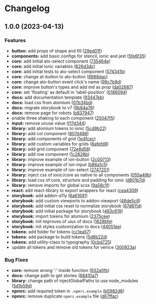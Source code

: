 # Changelog

## 1.0.0 (2023-04-13)


### Features

* **button:** add props of shape and fill ([29ed01f](https://github.com/juntossomosmais/atomium/commit/29ed01f457157ea9296ce14bf96ff19f45cf6129))
* **components:** add basic configs for stencil, ionic and jest ([5fe6f35](https://github.com/juntossomosmais/atomium/commit/5fe6f357fef9c7ff6f4eaac3ccd4b62c8c938d17))
* **core:** add initial ato-select component ([735464e](https://github.com/juntossomosmais/atomium/commit/735464e28aeda792c572f0ff0173eab2be6769aa))
* **core:** add initial ionic variables ([626d3dc](https://github.com/juntossomosmais/atomium/commit/626d3dcf3f1bc65ac3e4d622fe745180f1447a58))
* **core:** add initial tests to ato-select component ([574341b](https://github.com/juntossomosmais/atomium/commit/574341bc66b3723d22f3dfecfa70275683df5d0e))
* **core:** change at-button to ato-button ([6988dac](https://github.com/juntossomosmais/atomium/commit/6988dac326018532aad0867d6ce99d67b7531d1c))
* **core:** change ato-button event click's name ([99c7b9d](https://github.com/juntossomosmais/atomium/commit/99c7b9d8763be72f279181f6547e4ab74255e483))
* **core:** improve button's types and add md as prop ([da02687](https://github.com/juntossomosmais/atomium/commit/da026872a66c0b2f428acf0d3335fac4a1de3e38))
* **core:** set 'floating' as default in 'label-position' ([0186094](https://github.com/juntossomosmais/atomium/commit/0186094dfaacbd4be26d05d89079fa75e9f997bd))
* **docs:** add documentation template ([93447eb](https://github.com/juntossomosmais/atomium/commit/93447eb488f924d6350d543775d886ce20df89b7))
* **docs:** load css from atomium ([07b34bd](https://github.com/juntossomosmais/atomium/commit/07b34bd0f84534c0f2fd81a2cbbd3b06533afb3c))
* **docs:** migrate storybook to v7 ([9b84a76](https://github.com/juntossomosmais/atomium/commit/9b84a7611cb44c55a09793614fcd17b736274388))
* **docs:** remove page for robots ([b837947](https://github.com/juntossomosmais/atomium/commit/b8379476c3968e9d12c6687ba65c63655c59e1f3))
* enable three shaking to each component ([25047f5](https://github.com/juntossomosmais/atomium/commit/25047f54c208220b2df82c3457b70f4b6f259998))
* **input:** remove unuse value ([f17d344](https://github.com/juntossomosmais/atomium/commit/f17d344b011efe2d8f667195603c7183e113ccdc))
* **library:** add atomium tokens to ionic ([5cd9b22](https://github.com/juntossomosmais/atomium/commit/5cd9b2264b28c88247908899de9bcef6a82d4a63))
* **library:** add col component ([807d486](https://github.com/juntossomosmais/atomium/commit/807d4865257f7f4090588fd7b10eaac202fa77d5))
* **library:** add components of grid ([1e4fcec](https://github.com/juntossomosmais/atomium/commit/1e4fcec65449cf8f419a706e97de2f10de431dcc))
* **library:** add custom variables for grids ([8afefd8](https://github.com/juntossomosmais/atomium/commit/8afefd86eb454f43dfb368df243bbe64a9546a00))
* **library:** add grid component ([72e8d58](https://github.com/juntossomosmais/atomium/commit/72e8d58a6073d32d7522b60f53aca66fcd88d28e))
* **library:** add row component ([1c2828b](https://github.com/juntossomosmais/atomium/commit/1c2828b595e59e1bbe0e5b55bbe38ec8a59b32af))
* **library:** improve example of ion-button ([2c00713](https://github.com/juntossomosmais/atomium/commit/2c0071359efd8606cea529f0fbfb6b66af40ecbd))
* **library:** improve example of ion-input ([b86a1c5](https://github.com/juntossomosmais/atomium/commit/b86a1c5ab5d4dc2a039bab54838e491f663b275a))
* **library:** improve example of ion-select ([2747251](https://github.com/juntossomosmais/atomium/commit/27472518ed8ba6c2dad97c310a50a94fbd1fbc53))
* **library:** inject css of ionic/core as native to all components ([055a49b](https://github.com/juntossomosmais/atomium/commit/055a49b503be3c80a4c2a437d7ad6b2f261761f7))
* **library:** load css of core, structure and padding for ionic ([d801b7d](https://github.com/juntossomosmais/atomium/commit/d801b7d4ae86aa85ff78d8b36c661b9f69fa4638))
* **library:** remove imports for global scss ([9a58c1f](https://github.com/juntossomosmais/atomium/commit/9a58c1f3523ea96f38fef8c0de344d98d16ea543))
* **react:** add react-library to export wrappers for react ([cea4309](https://github.com/juntossomosmais/atomium/commit/cea43099532f9f91ce693728976add6e72b64db3))
* **storybook:** add addon-a11y ([6a61691](https://github.com/juntossomosmais/atomium/commit/6a616911e3d77a0195f844863c8efa16cf617c14))
* **storybook:** add custom viewports to addon-viewport ([48de5c8](https://github.com/juntossomosmais/atomium/commit/48de5c8732202665fda63392742bb792cc9bb78f))
* **storybook:** add initial css reset to normalize storybook ([67d611d](https://github.com/juntossomosmais/atomium/commit/67d611d733ccf50fe75c7170980cb1c749485798))
* **storybook:** add initial package for storybook ([483c619](https://github.com/juntossomosmais/atomium/commit/483c61951b9e54135c370eb735bab7c38f0098a1))
* **storybook:** import tokens for atomium ([2375cee](https://github.com/juntossomosmais/atomium/commit/2375cee6dafe3519c4d31544d5126853ea86bc48))
* **storybook:** init improves of uiux of docs ([1628bfe](https://github.com/juntossomosmais/atomium/commit/1628bfe50e6fca76e8c47b9b2ea08cf1b032faa5))
* **storybook:** init styles customization to docs ([44051ee](https://github.com/juntossomosmais/atomium/commit/44051ee789086f033bb95ab715ffb5367d60dbfe))
* **tokens:** add folder for tokens ([cc1ea57](https://github.com/juntossomosmais/atomium/commit/cc1ea5799cc587e6eb69f8d9818df5a1ce635d31))
* **tokens:** add package to build tokens ([5d8b22d](https://github.com/juntossomosmais/atomium/commit/5d8b22daf0b0dd61c9583a62ae5ef95b339305f6))
* **tokens:** add utility-class to typography ([0cbd725](https://github.com/juntossomosmais/atomium/commit/0cbd725133b7f3061ae39a16c5e478e158918e9d))
* update all tokens and remove old tokens for venice ([300923a](https://github.com/juntossomosmais/atomium/commit/300923a603ce228b17081df61c5a65dee1105a5d))


### Bug Fixes

* **core:** remove wrong ':' inside function ([932a0fb](https://github.com/juntossomosmais/atomium/commit/932a0fbe47606ce56a804720d4787cfec0e61667))
* **docs:** change path to get stories ([68410a7](https://github.com/juntossomosmais/atomium/commit/68410a7490161e1aee11abcb05891d3448bf99d8))
* **library:** change path of injectGlobalPaths to use node_modules ([5d1b59d](https://github.com/juntossomosmais/atomium/commit/5d1b59d0b4bbea513452b1dd6756f9bab2cf12d9))
* **npmrc:** add required token in `.npmrc.example` ([b5982d6](https://github.com/juntossomosmais/atomium/commit/b5982d66647764aabb19e3be0a25b5c684015502))
* **npmrc:** remove duplicate `npmrc.example` file ([d67ffac](https://github.com/juntossomosmais/atomium/commit/d67ffac91a5226d8aa385d0e94049eddf3dfc352))
